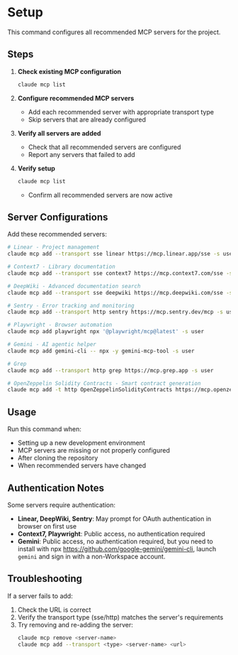 # Setup

This command configures all recommended MCP servers for the project.

## Steps

1. **Check existing MCP configuration**

   ```bash
   claude mcp list
   ```

2. **Configure recommended MCP servers**
   - Add each recommended server with appropriate transport type
   - Skip servers that are already configured

3. **Verify all servers are added**
   - Check that all recommended servers are configured
   - Report any servers that failed to add

4. **Verify setup**

   ```bash
   claude mcp list
   ```

   - Confirm all recommended servers are now active

## Server Configurations

Add these recommended servers:

```bash
# Linear - Project management
claude mcp add --transport sse linear https://mcp.linear.app/sse -s user

# Context7 - Library documentation
claude mcp add --transport sse context7 https://mcp.context7.com/sse -s user

# DeepWiki - Advanced documentation search
claude mcp add --transport sse deepwiki https://mcp.deepwiki.com/sse -s user

# Sentry - Error tracking and monitoring
claude mcp add --transport http sentry https://mcp.sentry.dev/mcp -s user

# Playwright - Browser automation
claude mcp add playwright npx '@playwright/mcp@latest' -s user

# Gemini - AI agentic helper
claude mcp add gemini-cli -- npx -y gemini-mcp-tool -s user

# Grep
claude mcp add --transport http grep https://mcp.grep.app -s user

# OpenZeppelin Solidity Contracts - Smart contract generation
claude mcp add -t http OpenZeppelinSolidityContracts https://mcp.openzeppelin.com/contracts/solidity/mcp -s user
```

## Usage

Run this command when:

- Setting up a new development environment
- MCP servers are missing or not properly configured
- After cloning the repository
- When recommended servers have changed

## Authentication Notes

Some servers require authentication:

- **Linear, DeepWiki, Sentry**: May prompt for OAuth authentication in browser
  on first use
- **Context7, Playwright**: Public access, no authentication required
- **Gemini**: Public access, no authentication required, but you need to install
  with npx https://github.com/google-gemini/gemini-cli, launch `gemini` and sign
  in with a non-Workspace account.

## Troubleshooting

If a server fails to add:

1. Check the URL is correct
2. Verify the transport type (sse/http) matches the server's requirements
3. Try removing and re-adding the server:
   ```bash
   claude mcp remove <server-name>
   claude mcp add --transport <type> <server-name> <url>
   ```
